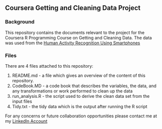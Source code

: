 ## Coursera Getting and Cleaning Data Project

### Background 

This repository contains the documents relevant to the project for the Coursera R Programming Course on Getting and Cleaning Data.
The data was used from the [Human Activity Recognition Using Smartphones](http://archive.ics.uci.edu/ml/datasets/Human+Activity+Recognition+Using+Smartphones)

### Files

There are 4 files attached to this repository:

1. README.md - a file which gives an overview of the content of this repository.
2. CodeBook.MD - a code book that describes the variables, the data, and any transformations or work performed to clean up the data
3. run_analysis.R - the script used to derive the clean data set from the input files
4. Tidy.txt - the tidy data which is the output after running the R script

For any concerns or future collaboration opportunities please contact me at my
[LinkedIn Account](https://ph.linkedin.com/in/ojigayatin)
